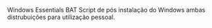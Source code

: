 Windows Essentials
BAT Script de pós instalação do Windows ambas distrubuições para utilização pessoal.
